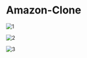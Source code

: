 # Amazon-Clone

![1](https://user-images.githubusercontent.com/59863035/139671856-1877df9e-d47c-4c5a-a3ad-b46c9ab992c1.png)

![2](https://user-images.githubusercontent.com/59863035/139671871-5ad34487-268b-4326-a4b2-aeacd5732cd8.png)

![3](https://user-images.githubusercontent.com/59863035/139671885-0f1aab74-47bc-45a7-9cb5-cb1a86f48a1f.png)
